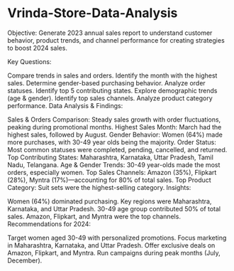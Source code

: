 # Vrinda-Store-Data-Analysis

Objective: Generate 2023 annual sales report to understand customer behavior, product trends, and channel performance for creating strategies to boost 2024 sales.

Key Questions:

Compare trends in sales and orders.
Identify the month with the highest sales.
Determine gender-based purchasing behavior.
Analyze order statuses.
Identify top 5 contributing states.
Explore demographic trends (age & gender).
Identify top sales channels.
Analyze product category performance.
Data Analysis & Findings:

Sales & Orders Comparison: Steady sales growth with order fluctuations, peaking during promotional months.
Highest Sales Month: March had the highest sales, followed by August.
Gender Behavior: Women (64%) made more purchases, with 30-49 year olds being the majority.
Order Status: Most common statuses were completed, pending, cancelled, and returned.
Top Contributing States: Maharashtra, Karnataka, Uttar Pradesh, Tamil Nadu, Telangana.
Age & Gender Trends: 30-49 year-olds made the most orders, especially women.
Top Sales Channels: Amazon (35%), Flipkart (28%), Myntra (17%)—accounting for 80% of total sales.
Top Product Category: Suit sets were the highest-selling category.
Insights:

Women (64%) dominated purchasing.
Key regions were Maharashtra, Karnataka, and Uttar Pradesh.
30-49 age group contributed 50% of total sales.
Amazon, Flipkart, and Myntra were the top channels.
Recommendations for 2024:

Target women aged 30-49 with personalized promotions.
Focus marketing in Maharashtra, Karnataka, and Uttar Pradesh.
Offer exclusive deals on Amazon, Flipkart, and Myntra.
Run campaigns during peak months (July, December).


